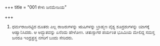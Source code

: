 +++
title = "001 ಕೇಳು ಜನಮೇಜಯ"

+++
1. ಧರ್ಮರಾಜನಟ್ಟಿದ ದೂತರು ಎಲ್ಲ ರಾಜರುಗಳನ್ನು ಋಷಿಗಳನ್ನು ಬ್ರಾಹ್ಮಣ ವೈಶ್ಯ ಶೂದ್ರರುಗಳನ್ನು ಯಾಗಕ್ಕೆ ಆಹ್ವಾನಿಸಿದರು. ಆ ಅದ್ಭುತವನ್ನು ಏನೆಂದು ಹೇಳೋಣ. ಚತುಸ್ಸಾಗರ ಪರ್ಯಂತ ಭೂಮಿಯ ಮೇಲಿದ್ದ ಸಮಸ್ತ ಜನರೂ ಇಂದ್ರಪ್ರಸ್ಥ ನಗರಿಗೆ ಬಂದು ಸೇರಿದರು.